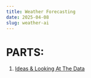 ```yaml
---
title: Weather Forecasting
date: 2025-04-08
slug: weather-ai
---
```


# PARTS:
1. [Ideas & Looking At The Data](/posts/weather-ai-part-1.html)